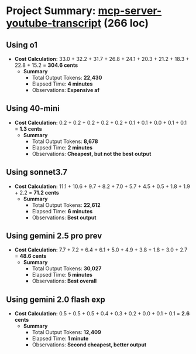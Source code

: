 # Project Summary: [mcp-server-youtube-transcript](https://github.com/kimtaeyoon83/mcp-server-youtube-transcript) (266 loc)

## Using o1
- **Cost Calculation:** 33.0 + 32.2 + 31.7 + 26.8 + 24.1 + 20.3 + 21.2 + 18.3 + 22.8 + 15.2 = **304.6 cents**
  - **Summary**
    - Total Output Tokens: **22,430**
    - Elapsed Time: **4 minutes**
    - Observations: **Expensive af**

## Using 40-mini
- **Cost Calculation:** 0.2 + 0.2 + 0.2 + 0.2 + 0.2 + 0.1 + 0.1 + 0.0 + 0.1 + 0.1 = **1.3 cents**
  - **Summary**
    - Total Output Tokens: **8,678**
    - Elapsed Time: **2 minutes**
    - Observations: **Cheapest, but not the best output**

## Using sonnet3.7
- **Cost Calculation:** 11.1 + 10.6 + 9.7 + 8.2 + 7.0 + 5.7 + 4.5 + 0.5 + 1.8 + 1.9 + 2.2 = **71.2 cents**
  - **Summary**
    - Total Output Tokens: **22,612**
    - Elapsed Time: **6 minutes**
    - Observations: **Best output**

## Using gemini 2.5 pro prev
- **Cost Calculation:** 7.7 + 7.2 + 6.4 + 6.1 + 5.0 + 4.9 + 3.8 + 1.8 + 3.0 + 2.7 = **48.6 cents**
  - **Summary**
    - Total Output Tokens: **30,027**
    - Elapsed Time: **5 minutes**
    - Observations: **Best overall**

## Using gemini 2.0 flash exp
- **Cost Calculation:** 0.5 + 0.5 + 0.5 + 0.4 + 0.3 + 0.2 + 0.0 + 0.1 + 0.1 = **2.6 cents**
  - **Summary**
    - Total Output Tokens: **12,409**
    - Elapsed Time: **1 minute**
    - Observations: **Second cheapest, better output**
